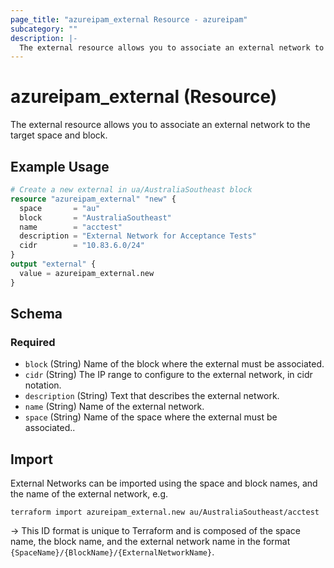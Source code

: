 ```yaml
---
page_title: "azureipam_external Resource - azureipam"
subcategory: ""
description: |-
  The external resource allows you to associate an external network to the target space and block.
---
```


# azureipam_external (Resource)

The external resource allows you to associate an external network to the target space and block.

## Example Usage

```terraform
# Create a new external in ua/AustraliaSoutheast block
resource "azureipam_external" "new" {
  space       = "au"
  block       = "AustraliaSoutheast"
  name        = "acctest"
  description = "External Network for Acceptance Tests"
  cidr        = "10.83.6.0/24"
}
output "external" {
  value = azureipam_external.new
}
```

<!-- schema generated by tfplugindocs -->
## Schema

### Required

- `block` (String) Name of the block where the external must be associated.
- `cidr` (String) The IP range to configure to the external network, in cidr notation.
- `description` (String) Text that describes the external network.
- `name` (String) Name of the external network.
- `space` (String) Name of the space where the external must be associated..

## Import

External Networks can be imported using the space and block names, and the name of the external network, e.g.

```shell
terraform import azureipam_external.new au/AustraliaSoutheast/acctest
```

-> This ID format is unique to Terraform and is composed of the space name, the block name, and the external network name in the format `{SpaceName}/{BlockName}/{ExternalNetworkName}`.